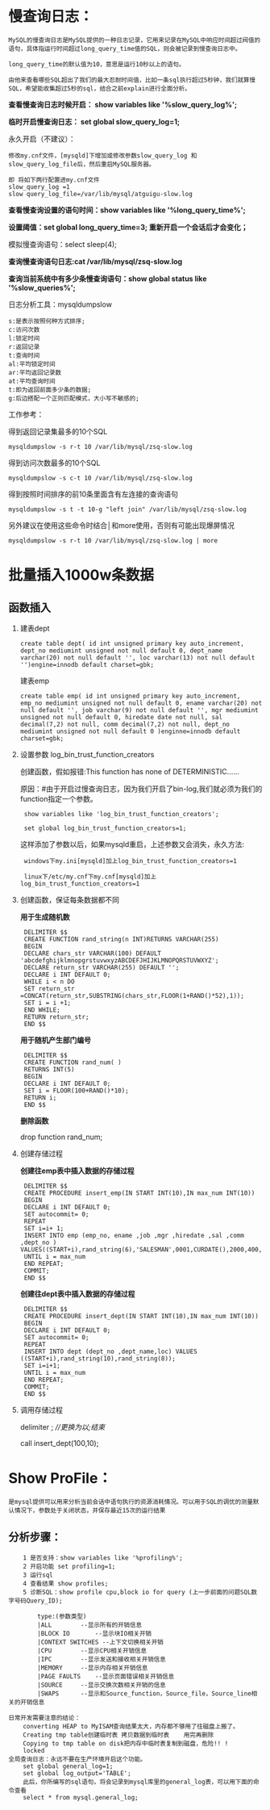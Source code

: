 # 慢查询日志：

    MySQL的慢查询日志是MySQL提供的一种日志记录，它用来记录在MySQL中响应时间超过阀值的语句，具体指运行时间超过long_query_time值的SQL，则会被记录到慢查询日志中。

    long_query_time的默认值为10，意思是运行10秒以上的语句。

    由他来查看哪些SQL超出了我们的最大忍耐时间值，比如一条sql执行超过5秒钟，我们就算慢SQL，希望能收集超过5秒的sql，结合之前explain进行全面分析。

**查看慢查询日志时候开启： show variables like '%slow_query_log%';**

**临时开启慢查询日志： set global slow_query_log=1;**

永久开启（不建议）：

    修改my.cnf文件，[mysqld]下增加或修改参数slow_query_log 和slow_query_log_file后，然后重启MySQL服务器。

    即 将如下两行配置进my.cnf文件
    slow_query_log =1
    slow query_log_file=/var/lib/mysql/atguigu-slow.log

**查看慢查询设置的语句时间：show variables like '%long_query_time%';**

**设置阈值：set global long_query_time=3; 重新开启一个会话后才会变化；**

模拟慢查询语句：select sleep(4);

**查询慢查询语句日志:cat /var/lib/mysql/zsq-slow.log**

**查询当前系统中有多少条慢查询语句：show global status like '%slow_queries%';**

日志分析工具：mysqldumpslow

    s:是表示按照何种方式排序;
    c:访问次数
    l:锁定时间
    r:返回记录
    t:查询时间
    al:平均锁定时间
    ar:平均返回记录数
    at:平均查询时间
    t:即为返回前面多少条的数据;
    g:后边搭配一个正则匹配模式，大小写不敏感的;

工作参考：

得到返回记录集最多的10个SQL
    
    mysqldumpslow -s r-t 10 /var/lib/mysql/zsq-slow.log

得到访问次数最多的10个SQL

    mysqldumpslow -s c-t 10 /var/lib/mysql/zsq-slow.log

得到按照时间排序的前10条里面含有左连接的查询语句

    mysqldumpslow -s t -t 10-g "left join" /var/lib/mysql/zsq-slow.log

另外建议在使用这些命令时结合│和more使用，否则有可能出现爆屏情况

    mysqldumpslow -s r-t 10 /var/lib/mysql/zsq-slow.log | more


# 批量插入1000w条数据

## 函数插入
    
1. 建表dept

    `create table dept( id int unsigned primary key auto_increment, dept_no mediumint unsigned not null default 0, dept_name varchar(20) not null default '', loc varchar(13) not null default '')engine=innodb default charset=gbk;`

    建表emp

    `create table emp( id int unsigned primary key auto_increment, emp_no mediumint unsigned not null default 0, ename varchar(20) not null default '', job varchar(9) not null default '', mgr mediumint unsigned not null default 0, hiredate date not null, sal decimal(7,2) not null, comm decimal(7,2) not null, dept_no mediumint unsigned not null default 0 )enginne=innodb default charset=gbk;`

2. 设置参数 log_bin_trust_function_creators

    创建函数，假如报错:This function has none of DETERMINISTIC......

    原因：#由于开启过慢查询日志，因为我们开启了bin-log,我们就必须为我们的function指定一个参数。

        show variables like 'log_bin_trust_function_creators';

        set global log_bin_trust_function_creators=1;

    这样添加了参数以后，如果mysqld重启，上述参数又会消失，永久方法:

        windows下my.ini[mysqld]加上log_bin_trust_function_creators=1

        linux下/etc/my.cnf下my.cnf[mysqld]加上log_bin_trust_function_creators=1

3. 创建函数，保证每条数据都不同

    **用于生成随机数**

        DELIMITER $$
        CREATE FUNCTION rand_string(n INT)RETURNS VARCHAR(255)
        BEGIN
        DECLARE chars_str VARCHAR(100) DEFAULT 'abcdefghijklmnopgrstuvwxyzABCDEFJHIJKLMNOPQRSTUVWXYZ';
        DECLARE return_str VARCHAR(255) DEFAULT '';
        DECLARE i INT DEFAULT 0;
        WHILE i < n DO
        SET return_str =CONCAT(return_str,SUBSTRING(chars_str,FLOOR(1+RAND()*52),1));
        SET i = i +1;
        END WHILE;
        RETURN return_str;
        END $$

    **用于随机产生部门编号**

        DELIMITER $$
        CREATE FUNCTION rand_num( )
        RETURNS INT(5)
        BEGIN
        DECLARE i INT DEFAULT 0;
        SET i = FLOOR(100+RAND()*10);
        RETURN i;
        END $$

    **删除函数**

    drop function rand_num;

4. 创建存储过程

    **创建往emp表中插入数据的存储过程**

        DELIMITER $$
        CREATE PROCEDURE insert_emp(IN START INT(10),IN max_num INT(10))
        BEGIN
        DECLARE i INT DEFAULT 0;
        SET autocommit= 0;
        REPEAT
        SET i=i+ 1;
        INSERT INTO emp (emp_no, ename ,job ,mgr ,hiredate ,sal ,comm ,dept_no ) VALUES((START+i),rand_string(6),'SALESMAN',0001,CURDATE(),2000,400,rand_num());
        UNTIL i = max_num
        END REPEAT;
        COMMIT;
        END $$


    **创建往dept表中插入数据的存储过程**

        DELIMITER $$
        CREATE PROCEDURE insert_dept(IN START INT(10),IN max_num INT(10))
        BEGIN
        DECLARE i INT DEFAULT 0;
        SET autocommit= 0;
        REPEAT
        INSERT INTO dept (dept_no ,dept_name,loc) VALUES ((START+i),rand_string(10),rand_string(8));
        SET i=i+1;
        UNTIL i = max_num
        END REPEAT;
        COMMIT;
        END $$

5. 调用存储过程

    delimiter ; *//更换为以;结束*

    call insert_dept(100,10);

# Show ProFile：
    是mysql提供可以用来分析当前会话中语句执行的资源消耗情况。可以用于SQL的调优的测量默认情况下，参数处于关闭状态，并保存最近15次的运行结果

## 分析步骤：

        1 是否支持：show variables like '%profiling%';
        2 开启功能 set profiling=1;
        3 运行sql
        4 查看结果 show profiles;
        5 诊断SQL：show profile cpu,block io for query (上一步前面的问题SQL数字号码Query_ID);

            type:(参数类型)
            |ALL		--显示所有的开销信息
            |BLOCK IO		--显示块IO相关开销
            |CONTEXT SWITCHES --上下文切换相关开销
            |CPU		--显示CPU相关开销信息
            |IPC		--显示发送和接收相关开销信息	
            |MEMORY		--显示内存相关开销信息
            |PAGE FAULTS	--显示页面错误相关开销信息
            |SOURCE		--显示交换次数相关开销的信息
            |SWAPS		--显示和Source_function，Source_file，Source_line相关的开销信息

    日常开发需要注意的结论：
        converting HEAP to MyISAM查询结果太大，内存都不够用了往磁盘上搬了。
        Creating tmp table创建临时表	拷贝数据到临时表	用完再删除
        Copying to tmp table on disk把内存中临时表复制到磁盘，危险!! !
        locked
    全局查询日志：永远不要在生产环境开启这个功能。
        set global general_log=1;
        set global log_output='TABLE';
        此后，你所编写的sql语句，将会记录到mysql库里的general_log表，可以用下面的命令查看
        select * from mysql.general_log;
